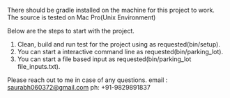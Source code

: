 There should be gradle installed on the machine for this project to work.
The source is tested on Mac Pro(Unix Environment)

Below are the steps to start with the project.
1. Clean, build and run test for the project using as requested(bin/setup).
2. You can start a interactive command line as requested(bin/parking_lot).
3. You can start a file based input as requested(bin/parking_lot file_inputs.txt).

Please reach out to me in case of any questions.
email : saurabh060372@gmail.com
ph: +91-9829891837


